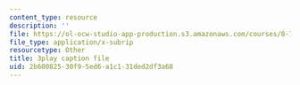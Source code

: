 ```yaml
---
content_type: resource
description: ''
file: https://ol-ocw-studio-app-production.s3.amazonaws.com/courses/8-701-introduction-to-nuclear-and-particle-physics-fall-2020/2b60082530f95ed6a1c131ded2df3a68_qHq6ndGK0To.vtt
file_type: application/x-subrip
resourcetype: Other
title: 3play caption file
uid: 2b600825-30f9-5ed6-a1c1-31ded2df3a68
---
```

